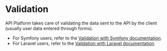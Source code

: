 # Validation

API Platform takes care of validating the data sent to the API by the client (usually user data entered through forms).

- For Symfony users, refer to the [Validation with Symfony documentation](/symfony/validation.md).
- For Laravel users, refer to the [Validation with Laravel documentation](/laravel/validation.md).
